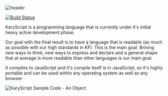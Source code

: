 
![header](https://cloud.githubusercontent.com/assets/2157285/24024189/a10a9974-0ac6-11e7-8a3f-f8bc44953c4c.jpg)

[![Build Status](https://travis-ci.org/karyfoundation/karyscript.svg?branch=master)](https://travis-ci.org/karyfoundation/karyscript)

KaryScript is a programming language that is currently under it's initial heavy active development phase.

Our goal with the final result is to have a language that is readable (as much as possible with our high standards in KF). This is the main goal. Brining new ways to think, new ways to express and declare and a general shape that at average is more readable than other languages is our main goal.

It compiles to JavaScript and it's compile itself is in JavaScript, so it's highly portable and can be used within any operating system as well as any browser

![KaryScript Sample Code - An Object](https://cloud.githubusercontent.com/assets/2157285/23722215/dcf199f6-0459-11e7-95bc-ca3ce17bac09.png)